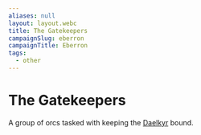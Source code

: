 ```yaml
---
aliases: null
layout: layout.webc
title: The Gatekeepers
campaignSlug: eberron
campaignTitle: Eberron
tags:
  - other
---
```

# The Gatekeepers

A group of orcs tasked with keeping the [Daelkyr](other/daelkyr.md) bound.
